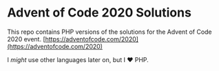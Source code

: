 # Advent of Code 2020 Solutions

This repo contains PHP versions of the solutions for the Advent of Code 2020 event.
[https://adventofcode.com/2020](https://adventofcode.com/2020)

I _might_ use other languages later on, but I :heart: PHP.
